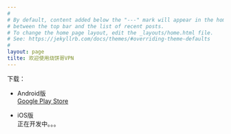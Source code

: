 ```yaml
---
#
# By default, content added below the "---" mark will appear in the home page
# between the top bar and the list of recent posts.
# To change the home page layout, edit the _layouts/home.html file.
# See: https://jekyllrb.com/docs/themes/#overriding-theme-defaults
#
layout: page
tilte: 欢迎使用烧饼哥VPN
---
```


下载：   
- Android版<br>
[Google Play Store](https://play.google.com/store/apps/details?id=com.sbget.free)   

- iOS版<br>
正在开发中。。。

